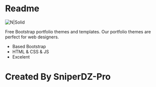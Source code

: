 # Readme

![N|Solid](https://static1.squarespace.com/static/54dd763ce4b01f6b05bab7db/t/58e5bff3bf629a0d7c0f3918/1491451892600/?format=1000w)

Free Bootstrap portfolio themes and templates. Our portfolio themes are perfect for web designers.

  - Based Bootstrap
  - HTML & CSS & JS
  - Excelent
 # Created By SniperDZ-Pro
